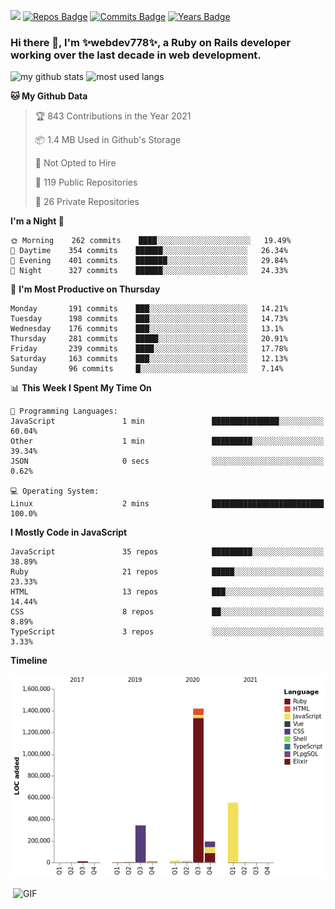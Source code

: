 ![](https://visitor-badge.glitch.me/badge?page_id=webdev778.webdev778)
[![Repos Badge](https://badges.pufler.dev/repos/webdev778)](https://badges.pufler.dev)
[![Commits Badge](https://badges.pufler.dev/commits/monthly/webdev778)](https://badges.pufler.dev)
[![Years Badge](https://badges.pufler.dev/years/webdev778)](https://badges.pufler.dev)
### Hi there 👋, I'm ✨webdev778✨, a Ruby on Rails developer working over the last decade in web development.


![my github stats](https://github-readme-stats.vercel.app/api?username=webdev778&show_icons=true&theme=tokyonight&line_height=27)
![most used langs](https://github-readme-stats.vercel.app/api/top-langs/?username=webdev778&hide=css,html&theme=tokyonight)

<!--START_SECTION:waka-->
**🐱 My Github Data** 

> 🏆 843 Contributions in the Year 2021
 > 
> 📦 1.4 MB Used in Github's Storage 
 > 
> 🚫 Not Opted to Hire
 > 
> 📜 119 Public Repositories 
 > 
> 🔑 26 Private Repositories  
 > 
**I'm a Night 🦉** 

```text
🌞 Morning    262 commits    ████░░░░░░░░░░░░░░░░░░░░░   19.49% 
🌆 Daytime    354 commits    ██████░░░░░░░░░░░░░░░░░░░   26.34% 
🌃 Evening    401 commits    ███████░░░░░░░░░░░░░░░░░░   29.84% 
🌙 Night      327 commits    ██████░░░░░░░░░░░░░░░░░░░   24.33%

```
📅 **I'm Most Productive on Thursday** 

```text
Monday       191 commits    ███░░░░░░░░░░░░░░░░░░░░░░   14.21% 
Tuesday      198 commits    ███░░░░░░░░░░░░░░░░░░░░░░   14.73% 
Wednesday    176 commits    ███░░░░░░░░░░░░░░░░░░░░░░   13.1% 
Thursday     281 commits    █████░░░░░░░░░░░░░░░░░░░░   20.91% 
Friday       239 commits    ████░░░░░░░░░░░░░░░░░░░░░   17.78% 
Saturday     163 commits    ███░░░░░░░░░░░░░░░░░░░░░░   12.13% 
Sunday       96 commits     █░░░░░░░░░░░░░░░░░░░░░░░░   7.14%

```


📊 **This Week I Spent My Time On** 

```text
💬 Programming Languages: 
JavaScript               1 min               ███████████████░░░░░░░░░░   60.04% 
Other                    1 min               █████████░░░░░░░░░░░░░░░░   39.34% 
JSON                     0 secs              ░░░░░░░░░░░░░░░░░░░░░░░░░   0.62%

💻 Operating System: 
Linux                    2 mins              █████████████████████████   100.0%

```

**I Mostly Code in JavaScript** 

```text
JavaScript               35 repos            █████████░░░░░░░░░░░░░░░░   38.89% 
Ruby                     21 repos            █████░░░░░░░░░░░░░░░░░░░░   23.33% 
HTML                     13 repos            ███░░░░░░░░░░░░░░░░░░░░░░   14.44% 
CSS                      8 repos             ██░░░░░░░░░░░░░░░░░░░░░░░   8.89% 
TypeScript               3 repos             ░░░░░░░░░░░░░░░░░░░░░░░░░   3.33%

```


**Timeline**

![Chart not found](https://raw.githubusercontent.com/webdev778/webdev778/master/charts/bar_graph.png) 


<!--END_SECTION:waka-->

<img align="right" alt="GIF" src="https://github.com/webdev778/webdev778/blob/main/code.gif?raw=true" width="500" height="320" />

<!--
**webdev778/webdev778** is a ✨ _special_ ✨ repository because its `README.md` (this file) appears on your GitHub profile.

Here are some ideas to get you started:

- 🔭 I’m currently working on ...
- 🌱 I’m currently learning ...
- 👯 I’m looking to collaborate on ...
- 🤔 I’m looking for help with ...
- 💬 Ask me about ...
- 📫 How to reach me: ...
- 😄 Pronouns: ...
- ⚡ Fun fact: ...
-->
